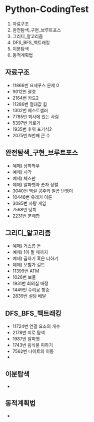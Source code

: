 # Python-CodingTest
1. 자료구조
2. 완전탐색_구현_브루트포스
3. 그리디_알고리즘
4. DFS_BFS_백트래킹
5. 이분탐색
6. 동적계획법
## 자료구조
- 11866번 요세푸스 문제 0
- 9012번 괄호
- 2164번 카드2
- 11286번 절대값 힙
- 1302번 베스트셀러
- 7785번 회사에 있는 사람
- 5397번 키로거
- 1935번 후위 표기식2
- 2075번 N번째 큰 수

## 완전탐색_구현_브루트포스
- 예제) 상하좌우
- 예제) 시각
- 예제) 체스판
- 예제) 알파벳과 숫자 정렬
- 3040번 백설 공주와 일곱 난쟁이
- 10448번 유레카 이론
- 3085번 사탕 게임
- 7568번 덩치
- 2231번 분해합

## 그리디_알고리즘
- 예제) 거스름 돈
- 예제) 1이 될 때까지
- 예제) 곱하기 혹은 더하기
- 예제) 모험가 길드
- 11399번 ATM
- 1026번 보물
- 1931번 회의실 배정
- 1449번 수리공 항승
- 2839번 설탕 배달

## DFS_BFS_백트래킹
- 11724번 연결 요소의 개수
- 2178번 미로 탐색
- 1987번 알파벳
- 1743번 음식물 피하기
- 7562번 나이트의 이동
- 
## 이분탐색
- 
## 동적계획법
- 
